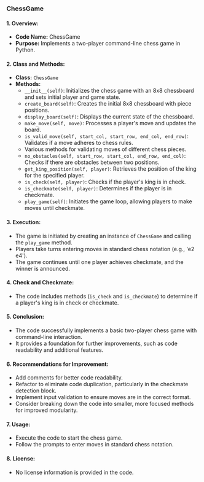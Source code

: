 ###                                                  ChessGame 

#### 1. Overview:
   - **Code Name:** ChessGame
   - **Purpose:** Implements a two-player command-line chess game in Python.

#### 2. Class and Methods:
   - **Class:** `ChessGame`
   - **Methods:**
     - `__init__(self)`: Initializes the chess game with an 8x8 chessboard and sets initial player and game state.
     - `create_board(self)`: Creates the initial 8x8 chessboard with piece positions.
     - `display_board(self)`: Displays the current state of the chessboard.
     - `make_move(self, move)`: Processes a player's move and updates the board.
     - `is_valid_move(self, start_col, start_row, end_col, end_row)`: Validates if a move adheres to chess rules.
     - Various methods for validating moves of different chess pieces.
     - `no_obstacles(self, start_row, start_col, end_row, end_col)`: Checks if there are obstacles between two positions.
     - `get_king_position(self, player)`: Retrieves the position of the king for the specified player.
     - `is_check(self, player)`: Checks if the player's king is in check.
     - `is_checkmate(self, player)`: Determines if the player is in checkmate.
     - `play_game(self)`: Initiates the game loop, allowing players to make moves until checkmate.

#### 3. Execution:
   - The game is initiated by creating an instance of `ChessGame` and calling the `play_game` method.
   - Players take turns entering moves in standard chess notation (e.g., 'e2 e4').
   - The game continues until one player achieves checkmate, and the winner is announced.

#### 4. Check and Checkmate:
   - The code includes methods (`is_check` and `is_checkmate`) to determine if a player's king is in check or checkmate.

#### 5. Conclusion:
   - The code successfully implements a basic two-player chess game with command-line interaction.
   - It provides a foundation for further improvements, such as code readability and additional features.

#### 6. Recommendations for Improvement:
   - Add comments for better code readability.
   - Refactor to eliminate code duplication, particularly in the checkmate detection block.
   - Implement input validation to ensure moves are in the correct format.
   - Consider breaking down the code into smaller, more focused methods for improved modularity.

#### 7. Usage:
   - Execute the code to start the chess game.
   - Follow the prompts to enter moves in standard chess notation.

#### 8. License:
   - No license information is provided in the code.
